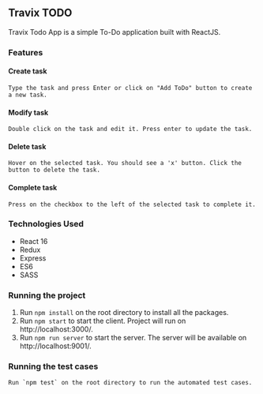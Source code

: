 ## Travix TODO

Travix Todo App is a simple To-Do application built with ReactJS.

### Features

#### Create task
    Type the task and press Enter or click on "Add ToDo" button to create a new task.

#### Modify task
    Double click on the task and edit it. Press enter to update the task.

#### Delete task
    Hover on the selected task. You should see a 'x' button. Click the button to delete the task.

#### Complete task
    Press on the checkbox to the left of the selected task to complete it.


### Technologies Used

<ul>
    <li>React 16</li>
    <li>Redux</li>
    <li>Express</li>
    <li>ES6</li>
    <li>SASS</li>
</ul>


### Running the project

1. Run `npm install` on the root directory to install all the packages.
2. Run `npm start` to start the client. Project will run on http://localhost:3000/.
3. Run `npm run server` to start the server. The server will be available on http://localhost:9001/.

### Running the test cases

    Run `npm test` on the root directory to run the automated test cases.